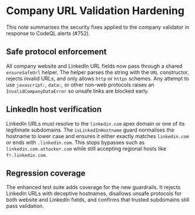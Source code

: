 # Company URL Validation Hardening

This note summarises the security fixes applied to the company validator in response to CodeQL alerts (#752).

## Safe protocol enforcement

All company website and LinkedIn URL fields now pass through a shared `ensureSafeUrl` helper. The helper parses the string with the `URL` constructor, rejects invalid URLs, and only allows `http` or `https` schemes. Any attempt to use `javascript:`, `data:`, or other non-web protocols raises an `InvalidCompanyDataError` so unsafe links are blocked early.

## LinkedIn host verification

LinkedIn URLs must resolve to the `linkedin.com` apex domain or one of its legitimate subdomains. The `isLinkedInHostname` guard normalises the hostname to lower case and ensures it either exactly matches `linkedin.com` or ends with `.linkedin.com`. This stops bypasses such as `linkedin.com.attacker.com` while still accepting regional hosts like `fr.linkedin.com`.

## Regression coverage

The enhanced test suite adds coverage for the new guardrails. It rejects LinkedIn URLs with deceptive hostnames, disallows unsafe protocols for both website and LinkedIn fields, and confirms that trusted subdomains still pass validation.
